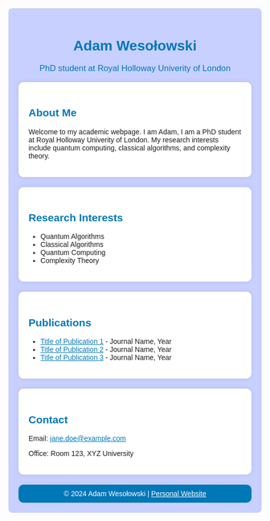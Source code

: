 <!-- README.md -->

<div style="background-color: #C7D0FF; padding: 20px; border-radius: 8px; font-family: Arial, sans-serif;">

<h1 align="center" style="color: #0077b6;">Adam Wesołowski</h1>
<p align="center" style="color: #0077b6; font-size: 1.2em;">
    PhD student at Royal Holloway Univerity of London
</p>

<div style="background-color: white; padding: 20px; border-radius: 10px; box-shadow: 0 0 10px rgba(0, 0, 0, 0.1);">
    <h2 style="color: #0077b6;">About Me</h2>
    <p>
        Welcome to my academic webpage. I am Adam, I am a PhD student at Royal Holloway Univerity of London.
        My research interests include quantum computing, classical algorithms, and complexity theory.
    </p>
</div>

<div style="background-color: white; padding: 20px; border-radius: 10px; box-shadow: 0 0 10px rgba(0, 0, 0, 0.1); margin-top: 20px;">
    <h2 style="color: #0077b6;">Research Interests</h2>
    <ul>
        <li>Quantum Algorithms</li>
        <li>Classical Algorithms</li>
        <li>Quantum Computing</li>
        <li>Complexity Theory</li>
    </ul>
</div>

<div style="background-color: white; padding: 20px; border-radius: 10px; box-shadow: 0 0 10px rgba(0, 0, 0, 0.1); margin-top: 20px;">
    <h2 style="color: #0077b6;">Publications</h2>
    <ul>
        <li><a href="#" style="color: #0077b6;">Title of Publication 1</a> - Journal Name, Year</li>
        <li><a href="#" style="color: #0077b6;">Title of Publication 2</a> - Journal Name, Year</li>
        <li><a href="#" style="color: #0077b6;">Title of Publication 3</a> - Journal Name, Year</li>
    </ul>
</div>

<div style="background-color: white; padding: 20px; border-radius: 10px; box-shadow: 0 0 10px rgba(0, 0, 0, 0.1); margin-top: 20px;">
    <h2 style="color: #0077b6;">Contact</h2>
    <p>Email: <a href="mailto:jane.doe@example.com" style="color: #0077b6;">jane.doe@example.com</a></p>
    <p>Office: Room 123, XYZ University</p>
</div>

<footer style="text-align: center; padding: 10px 0; background-color: #0077b6; color: white; border-radius: 10px; margin-top: 20px;">
    &copy; 2024 Adam Wesołowski | <a href="https://www.example.com" style="color: white;">Personal Website</a>
</footer>

</div>



